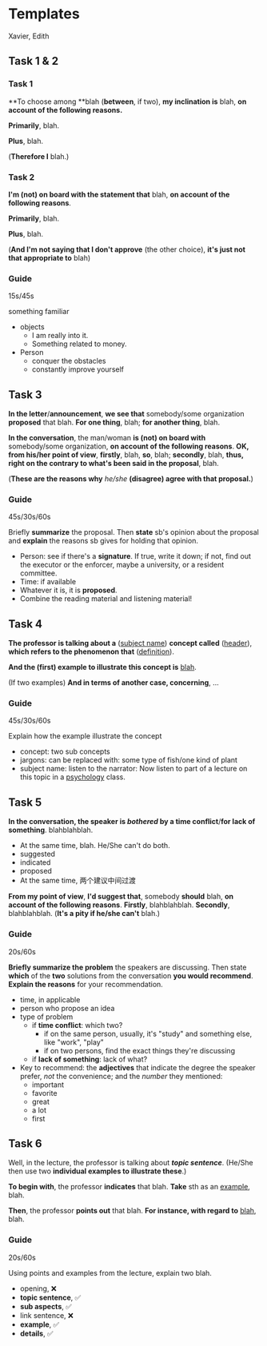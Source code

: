 # Templates

Xavier, Edith

## Task 1﻿ & 2

### Task 1

**To choose among **blah (**between**, if two), **my inclination is** blah, **on account of the following reasons.**

**Primarily**, blah.

**Plus**, blah.

(**Therefore I** blah.)



### Task 2

**I'm (not) on board with the statement that** blah, **on account of the following reasons**.

**Primarily**, blah.

**Plus**, blah.

(**And I'm not saying that I don't approve** (the other choice), **it's just not that appropriate to** blah)



### Guide

15s/45s

something familiar

- objects
  - I am really into it.
  - Something related to money.
- Person
  - conquer the obstacles
  - constantly improve yourself



## Task 3

**In the letter**/**announcement**, **we see that** somebody/some organization **proposed** that blah. **For one thing**, blah; **for another thing**, blah.

**In the conversation**, the man/woman **is (not) on board with** somebody/some organization, **on account of the following reasons**. **OK, from his/her point of view**, **firstly**, blah, **so**, blah; **secondly**, blah, **thus, right on the contrary to what's been said in the proposal**, blah.

(**These are the reasons why** *he/she* **(disagree) agree with that proposal.**)



### Guide

45s/30s/60s

Briefly **summarize** the proposal. Then **state** sb's opinion about the proposal and **explain** the reasons sb gives for holding that opinion.

- Person: see if there's a **signature**. If true, write it down; if not, find out the executor or the enforcer, maybe a university, or a resident committee.
- Time: if available
- Whatever it is, it is **proposed**.
- Combine the reading material and listening material!



## Task 4

**The professor is talking about a** (<u>subject name</u>) **concept called** (<u>header</u>), **which refers to the phenomenon that** (<u>definition</u>).

**And the (first) example to illustrate this concept is** <u>blah</u>.

(If two examples) **And in terms of another case, concerning**, ...



### Guide

45s/30s/60s

Explain how the example illustrate the concept

- concept: two sub concepts
- jargons: can be replaced with: some type of fish/one kind of plant
- subject name: listen to the narrator: Now listen to part of a lecture on this topic in a <u>psychology</u> class.



## Task 5

**In the conversation, the speaker is *bothered* by a time conflict**/**for lack of something**. blahblahblah.

- At the same time, blah. He/She can't do both.
- suggested
- indicated
- proposed
- At the same time, 两个建议中间过渡

**From my point of view**, **I'd suggest that**, somebody **should** blah, **on account of the following reasons**. **Firstly**, blahblahblah. **Secondly**, blahblahblah. (**It's a pity if he/she can't** blah.)



### Guide

20s/60s

**Briefly summarize the problem** the speakers are discussing. Then state **which** of the **two** solutions from the conversation **you would recommend**. **Explain the reasons** for your recommendation.

- time, in applicable
- person who propose an idea
- type of problem
  - if **time conflict**: which two? 
    - if on the same person, usually, it's "study" and something else, like "work", "play"
    - if on two persons, find the exact things they're discussing
  - if **lack of something**: lack of what?
- Key to recommend: the **adjectives** that indicate the degree the speaker prefer, *not* the convenience; and the *number* they mentioned:
  - important
  - favorite
  - great
  - a lot
  - first



## Task 6

Well, in the lecture, the professor is talking about ***topic sentence***. (He/She then use two **individual examples to illustrate these**.)

**To begin with**, the professor **indicates** that blah. **Take** sth as an <u>example</u>, blah.

**Then**, the professor **points out** that blah. **For instance, with regard to** <u>blah</u>, blah.



### Guide

20s/60s

Using points and examples from the lecture, explain two blah.

- opening, ❌
- **topic sentence**, ✅
- **sub aspects**, ✅
- link sentence, ❌
- **example**, ✅
- **details**, ✅